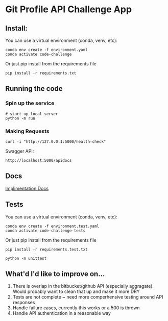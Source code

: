 # Git Profile API Challenge App

## Install:

You can use a virtual environment (conda, venv, etc):
```
conda env create -f environment.yaml
conda activate code-challenge
```

Or just pip install from the requirements file
``` 
pip install -r requirements.txt
```

## Running the code

### Spin up the service

```
# start up local server
python -m run 
```

### Making Requests

```
curl -i "http://127.0.0.1:5000/health-check"
```

Swagger API:
```
http://localhost:5000/apidocs
```

## Docs 

[Implimentation Docs](implimentation.md)

## Tests

You can use a virtual environment (conda, venv, etc):
```
conda env create -f environment.test.yaml
conda activate code-challenge-tests
```

Or just pip install from the requirements file
``` 
pip install -r requirements.test.txt
```

```
python -m unittest
```

## What'd I'd like to improve on...

1. There is overlap in the bitbucket/github API (especially aggragate). Would probably want to clean that up and make it more DRY
2. Tests are not complete ~ need more comperhensive testing around API responses
3. Handle failure cases, currently this works or a 500 is thrown 
4. Handle API authentication in a reasonable way
